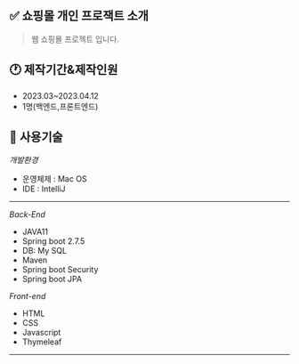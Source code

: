 :white_check_mark: 쇼핑몰 개인 프로잭트 소개
--------------------------
> 웹 쇼핑몰 프로젝트 입니다.

:clock1: 제작기간&제작인원
--------------------------
- 2023.03~2023.04.12
- 1명(백엔드,프론트엔드)

:hammer: 사용기술
--------------------------
*개발환경*
- 운영체제 : Mac OS
- IDE : IntelliJ
--------------------------
*Back-End*

- JAVA11
- Spring boot 2.7.5
- DB: My SQL
- Maven
- Spring boot Security
- Spring boot JPA

*Front-end*

- HTML
- CSS
- Javascript
- Thymeleaf
------------------------------




